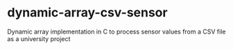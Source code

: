 # dynamic-array-csv-sensor
Dynamic array implementation in C to process sensor values from a CSV file as a university project
